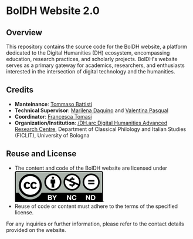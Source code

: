 # BolDH Website 2.0
 
## Overview
This repository contains the source code for the BolDH website, a platform dedicated to the Digital Humanities (DH) ecosystem, encompassing education, research practices, and scholarly projects. BolDH's website serves as a primary gateway for academics, researchers, and enthusiasts interested in the intersection of digital technology and the humanities.
 
## Credits
- **Manteinance**: [Tommaso Battisti](https://www.unibo.it/sitoweb/tommaso.battisti5)
- **Technical Supervisor**: [Marilena Daquino](https://www.unibo.it/sitoweb/marilena.daquino2) and [Valentina Pasqual](https://www.unibo.it/sitoweb/valentina.pasqual2)
- **Coordinator**: [Francesca Tomasi](https://www.unibo.it/sitoweb/francesca.tomasi)
- **Organization/Institution**: [/DH.arc Digital Humanities Advanced Research Centre](https://centri.unibo.it/dharc/en), Department of Classical Philology and Italian Studies (FICLIT), University of Bologna
 
## Reuse and License
 
- The content and code of the BolDH website are licensed under <a target="_blank" href="http://creativecommons.org/licenses/by-nc-nd/4.0/?ref=chooser-v1" rel="license noopener noreferrer"><img alt="Creative Commons license image" src="./assets/img/SVG/license.svg"></a>.
- Reuse of code or content must adhere to the terms of the specified license.
 
For any inquiries or further information, please refer to the contact details provided on the website.
